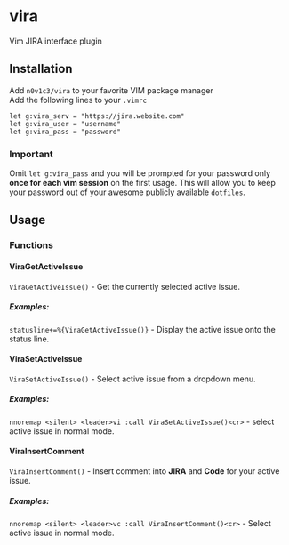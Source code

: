 # vira

Vim JIRA interface plugin

## Installation

Add `n0v1c3/vira` to your favorite VIM package manager  
Add the following lines to your `.vimrc`  
```
let g:vira_serv = "https://jira.website.com"
let g:vira_user = "username"
let g:vira_pass = "password"
```
### Important  
Omit `let g:vira_pass` and you will be prompted for your password
only **once for each vim session** on the first usage. This will allow
you to keep your password out of your awesome publicly available
`dotfiles`.  

## Usage

### Functions

#### ViraGetActiveIssue
`ViraGetActiveIssue()` - Get the currently selected active issue.  

##### Examples:
`statusline+=%{ViraGetActiveIssue()}` - Display the active issue
onto the status line.  

#### ViraSetActiveIssue
`ViraSetActiveIssue()` - Select active issue from a dropdown
menu.  

##### Examples:
`nnoremap <silent> <leader>vi :call ViraSetActiveIssue()<cr>` -
select active issue in normal mode.  

#### ViraInsertComment
`ViraInsertComment()` - Insert comment into **JIRA** and **Code**
for your active issue.  

##### Examples:
`nnoremap <silent> <leader>vc :call ViraInsertComment()<cr>` -
Select active issue in normal mode.  
